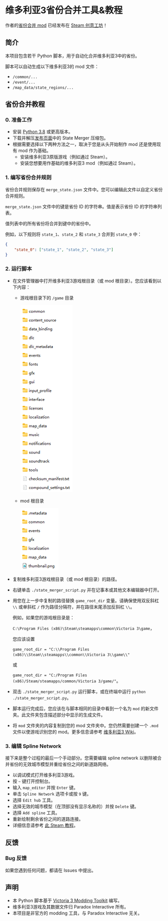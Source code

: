 # 维多利亚3省份合并工具&教程

作者的[省份合并 mod](https://github.com/ShabbyGayBar/StateMerging) 已经发布在 [Steam 创意工坊](https://steamcommunity.com/sharedfiles/filedetails/?id=3371693463)！

## 简介

本项目包含若干 Python 脚本，用于自动化合并维多利亚3中的省份。

脚本可以自动生成以下维多利亚3的 mod 文件：
- `/common/...`
- `/event/...`
- `/map_data/state_regions/...`

## 省份合并教程

### 0. 准备工作

- 安装 [Python 3.8](https://www.python.org/downloads/) 或更高版本。
- 下载并解压[发布页面](https://github.com/ShabbyGayBar/StateMerger/releases)中的 State Merger 压缩包。
- 根据需要选择以下两种方法之一，取决于您是从头开始制作 mod 还是使用现有 mod 作为基础。
  - 安装维多利亚3原版游戏（例如通过 Steam）。
  - 安装您想要用作基础的维多利亚3 mod（例如通过 Steam）。

### 1. 编写省份合并规则

省份合并规则保存在 `merge_state.json` 文件中。您可以编辑此文件以自定义省份合并规则。

`merge_state.json` 文件中的键是省份 ID 的字符串。值是表示省份 ID 的字符串列表。

值列表中的所有省份将合并到键中的省份中。

例如，以下规则将 `state_1`、`state_2` 和 `state_3` 合并到 `state_0` 中：
```json
{
    "state_0": ["state_1", "state_2", "state_3"]
}
```

### 2. 运行脚本

- 在文件管理器中打开维多利亚3游戏根目录（或 mod 根目录）。您应该看到以下内容：
  - 游戏根目录下的 `/game` 目录

    ![`/game` 目录](figures/game_root.png)

  - mod 根目录

    ![mod 根目录](figures/mod_root.png)

- 复制维多利亚3游戏根目录（或 mod 根目录）的路径。
- 右键单击 `./state_merger_script.py` 并在记事本或其他文本编辑器中打开。
- 用您在上一步中复制的路径替换 `game_root_dir` 变量。请确保使用双反斜杠 `\\` 或单斜杠 `/` 作为路径分隔符，并在路径末尾添加反斜杠 `\\`。

  例如，如果您的游戏根目录是：

  `C:\Program Files (x86)\Steam\steamapps\common\Victoria 3\game`，

  您应该设置

  `game_root_dir = "C:\\Program Files (x86)\\Steam\\steamapps\\common\\Victoria 3\\game\\"`

  或

  `game_root_dir = "C:/Program Files (x86)/Steam/steamapps/common/Victoria 3/game/"`。

- 双击 `./state_merger_script.py` 运行脚本，或在终端中运行 `python ./state_merger_script.py`。
- 脚本运行完成后，您应该在与脚本相同的目录中看到一个名为 `mod` 的新文件夹。此文件夹包含描述部分中显示的生成文件。
- 将 `mod` 文件夹的内容复制到您的 mod 文件夹中。您仍然需要创建一个 `.mod` 文件以使游戏识别您的 mod。更多信息请参考 [维多利亚3 Wiki](https://vic3.paradoxwikis.com/Modding)。
  
### 3. 编辑 Spline Network

接下来是整个过程的最后一个手动部分。您需要编辑 spline network 以删除被合并省份的无效城市模型并重绘省份之间的新道路网络。

- 以调试模式打开维多利亚3游戏。
- 按 `~` 键打开控制台。
- 输入 `map_editor` 并按 `Enter` 键。
- 单击 `Spline Network` 选项卡或按 `9` 键。
- 选择 `Edit hub` 工具。
- 选择无效的城市模型（在顶部没有显示名称的）并按 `Delete` 键。
- 选择 `Add spline` 工具。
- 重新绘制剩余省份之间的道路连接。
- 详细信息请参考 [此 Steam 教程](https://steamcommunity.com/sharedfiles/filedetails/?id=3165669021)。

## 反馈

### Bug 反馈

如果您遇到任何问题，都请在 Issues 中提出。

## 声明

- 本 Python 脚本基于 [Victoria 3 Modding Toolkit](https://github.com/jakeOmega/Victoria3ModdingToolkit) 编写。
- 维多利亚3游戏及其数据文件归 Paradox Interactive 所有。
- 本项目是非官方的 modding 工具，与 Paradox Interactive 无关。
